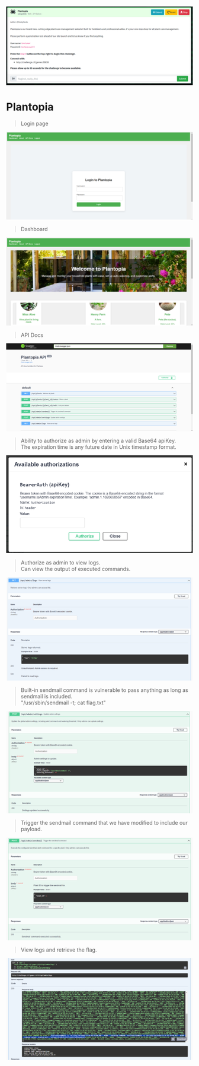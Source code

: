 ![plantopia-ss1.png](./screenshots/plantopia-ss1.png)

# Plantopia

> Login page

![plantopia-ss2.png](./screenshots/plantopia-ss2.png)

> Dashboard

![plantopia-ss3.png](./screenshots/plantopia-ss3.png)

> API Docs

![plantopia-ss4.png](./screenshots/plantopia-ss4.png)

> Ability to authorize as admin by entering a valid Base64 apiKey.  
> The expiration time is any future date in Unix timestamp format.  

![plantopia-ss5.png](./screenshots/plantopia-ss5.png)

> Authorize as admin to view logs.  
> Can view the output of executed commands.  

![plantopia-ss6.png](./screenshots/plantopia-ss6.png)

> Built-in sendmail command is vulnerable to pass anything as long as sendmail is included.  
> "/usr/sbin/sendmail -t; cat flag.txt"

![plantopia-ss7.png](./screenshots/plantopia-ss7.png)

> Trigger the sendmail command that we have modified to include our payload.

![plantopia-ss8.png](./screenshots/plantopia-ss8.png)

> View logs and retrieve the flag.

![plantopia-ss9.png](./screenshots/plantopia-ss9.png)
